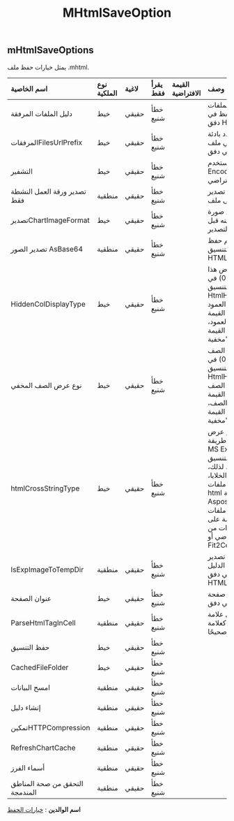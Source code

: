 ﻿---
title: MHtmlSaveOption
second_title: Aspose.Cells Cloud Documen
type: docs
url: /ar/specification/model/mhtmlsaveoptions/
description: "Aspose.Cells مواصفات النموذج السحابي: MHtmlSaveOptions. تعامل بسهولة مع Excel ومستندات جداول البيانات الأخرى التي تحتوي على ميزات مثل الفتح والتوليد والتحرير والتقسيم والدمج والمقارنة والتحويل"
kwords: Excel، Office، جدول البيانات، Cloud REST API، MHtmlSaveOptions
weight: 50
---
## **mHtmlSaveOptions**

 يمثل خيارات حفظ ملف .mhtml.

| اسم الخاصية| نوع الملكية| لاغية| يقرأ فقط| القيمة الافتراضية| وصف|
|:- |:- |:- |:- |:- |:- |
| دليل الملفات المرفقة| خيط| حقيقي| خطأ شنيع|| الدليل الذي سيتم حفظ الملفات المرفقة فيه. فقط للحفظ في دفق HTML.|
| المرفقاتFilesUrlPrefix| خيط| حقيقي| خطأ شنيع||حدد بادئة URL للملفات المرفقة مثل الصورة في ملف html. فقط للحفظ في دفق HTML.|
| التشفير| خيط| حقيقي| خطأ شنيع|| إذا لم يتم تعيينه، فاستخدم Encoding.UTF8 كنوع التشفير الافتراضي.|
| تصدير ورقة العمل النشطة فقط| منطقية| حقيقي| خطأ شنيع|| يشير إلى ما إذا كان سيتم تصدير المصنف بأكمله إلى ملف html.|
| تصديرChartImageFormat| خيط| حقيقي| خطأ شنيع|| احصل على تنسيق صورة المخطط أو قم بتعيينه قبل التصدير|
| تصدير الصور AsBase64| منطقية| حقيقي| خطأ شنيع|| يحدد ما إذا كان سيتم حفظ الصور بتنسيق Base64 إلى HTML أو MHTML أو EPUB.|
| HiddenColDisplayType| خيط| حقيقي| خطأ شنيع|| العمود المخفي (عرض هذا العمود هو 0) في Excel، قبل حفظه بتنسيق html، إذا كان HtmlHiddenColDisplayType هو "إزالة"، فلن يتم إخراج العمود المخفي، وإذا كانت القيمة "مخفية"، فسيتم إخراج العمود، ولكنها كانت مخفية، القيمة الافتراضية هي "مخفية"|
| نوع عرض الصف المخفي| خيط| حقيقي| خطأ شنيع||الصف المخفي (ارتفاع هذا الصف هو 0) في Excel، قبل حفظه بتنسيق html، إذا كان HtmlHiddenRowDisplayType هو "إزالة"، فلن يتم إخراج الصف المخفي، وإذا كانت القيمة "مخفية"، فسيتم إخراج الصف، ولكنها كانت مخفية، القيمة الافتراضية هي "مخفية"|
| htmlCrossStringType| خيط| حقيقي| خطأ شنيع|| يشير إلى ما إذا كان سيتم عرض سلسلة عبر الخلايا بنفس طريقة MS Excel عند حفظ ملف Excel بتنسيق html. افتراضيًا، تكون القيمة هي الافتراضي، لذلك، بالنسبة للسلاسل عبر الخلايا، هناك اختلاف بسيط بين ملفات html التي تم إنشاؤها بواسطة Aspose.Cells وMS Excel. لكن أداء إنشاء ملفات html كبيرة، فإن تعيين القيمة على Cross سيكون أسرع بعدة مرات من ضبطه على الافتراضي أو Fit2Cell.|
| IsExpImageToTempDir| منطقية| حقيقي| خطأ شنيع|| يشير إلى ما إذا كان تصدير ملفات الصور إلى الدليل المؤقت. فقط للحفظ في دفق HTML.|
| عنوان الصفحة| خيط| حقيقي| خطأ شنيع||عنوان صفحة HTML. فقط للحفظ في دفق HTML.|
| ParseHtmlTagInCell| منطقية| حقيقي| خطأ شنيع|| تحليل علامة html في الخلية، مثل قيمة الخلية، أو كعلامة html، يكون الإعداد الافتراضي صحيحًا|
| حفظ التنسيق| خيط| حقيقي| خطأ شنيع|||
| CachedFileFolder| خيط| حقيقي| خطأ شنيع|||
| امسح البيانات| منطقية| حقيقي| خطأ شنيع|||
| إنشاء دليل| منطقية| حقيقي| خطأ شنيع|||
| تمكينHTTPCompression| منطقية| حقيقي| خطأ شنيع|||
| RefreshChartCache| منطقية| حقيقي| خطأ شنيع|||
| أسماء الفرز| منطقية| حقيقي| خطأ شنيع|||
| التحقق من صحة المناطق المندمجة| منطقية| حقيقي| خطأ شنيع|||

**اسم الوالدين** : [خيارات الحفظ](/specification/model/saveoptions)

